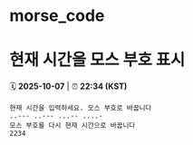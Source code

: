 # morse_code
# 현재 시간을 모스 부호 표시
<!-- MORSE_TIME_START -->
🗓️ **2025-10-07** | ⏰ **22:34 (KST)**

```
현재 시간을 입력하세요. 모스 부호로 바꿉니다
..--- ..--- ...-- ....-
모스 부호를 다시 현재 시간으로 바꿉니다
2234
```
<!-- MORSE_TIME_END -->
